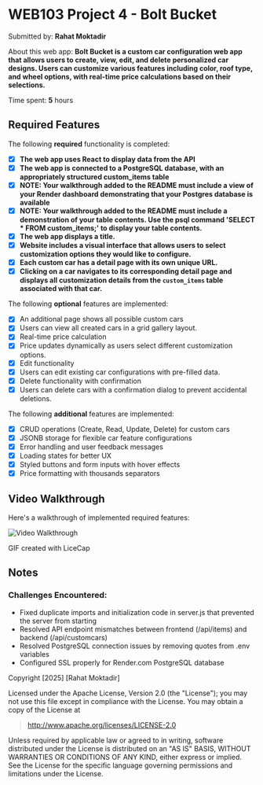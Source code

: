 # WEB103 Project 4 - **Bolt Bucket**

Submitted by: **Rahat Moktadir**

About this web app: **Bolt Bucket is a custom car configuration web app that allows users to create, view, edit, and delete personalized car designs. Users can customize various features including color, roof type, and wheel options, with real-time price calculations based on their selections.**

Time spent: **5** hours

## Required Features

The following **required** functionality is completed:

<!-- Make sure to check off completed functionality below -->

- [x] **The web app uses React to display data from the API**
- [x] **The web app is connected to a PostgreSQL database, with an appropriately structured custom_items table**
- [x] **NOTE: Your walkthrough added to the README must include a view of your Render dashboard demonstrating that your Postgres database is available**
- [x] **NOTE: Your walkthrough added to the README must include a demonstration of your table contents. Use the psql command 'SELECT \* FROM custom_items;' to display your table contents.**
- [x] **The web app displays a title.**
- [x] **Website includes a visual interface that allows users to select customization options they would like to configure.**
- [x] **Each custom car has a detail page with its own unique URL.**
- [x] **Clicking on a car navigates to its corresponding detail page and displays all customization details from the `custom_items` table associated with that car.**

The following **optional** features are implemented:

- [x] An additional page shows all possible custom cars
- [x] Users can view all created cars in a grid gallery layout.
- [x] Real-time price calculation
- [x] Price updates dynamically as users select different customization options.
- [x] Edit functionality
- [x] Users can edit existing car configurations with pre-filled data.
- [x] Delete functionality with confirmation
- [x] Users can delete cars with a confirmation dialog to prevent accidental deletions.

The following **additional** features are implemented:

- [x] CRUD operations (Create, Read, Update, Delete) for custom cars
- [x] JSONB storage for flexible car feature configurations
- [x] Error handling and user feedback messages
- [x] Loading states for better UX
- [x] Styled buttons and form inputs with hover effects
- [x] Price formatting with thousands separators

## Video Walkthrough

Here's a walkthrough of implemented required features:

<img src='walkthrough.gif' title='Video Walkthrough' width='' alt='Video Walkthrough' />

<!-- Replace this with whatever GIF tool you used! -->

GIF created with LiceCap

## Notes

### Challenges Encountered:

- Fixed duplicate imports and initialization code in server.js that prevented the server from starting
- Resolved API endpoint mismatches between frontend (/api/items) and backend (/api/customcars)
- Resolved PostgreSQL connection issues by removing quotes from .env variables
- Configured SSL properly for Render.com PostgreSQL database

Copyright [2025] [Rahat Moktadir]

Licensed under the Apache License, Version 2.0 (the "License"); you may not use this file except in compliance with the License. You may obtain a copy of the License at

> http://www.apache.org/licenses/LICENSE-2.0

Unless required by applicable law or agreed to in writing, software distributed under the License is distributed on an "AS IS" BASIS, WITHOUT WARRANTIES OR CONDITIONS OF ANY KIND, either express or implied. See the License for the specific language governing permissions and limitations under the License.
